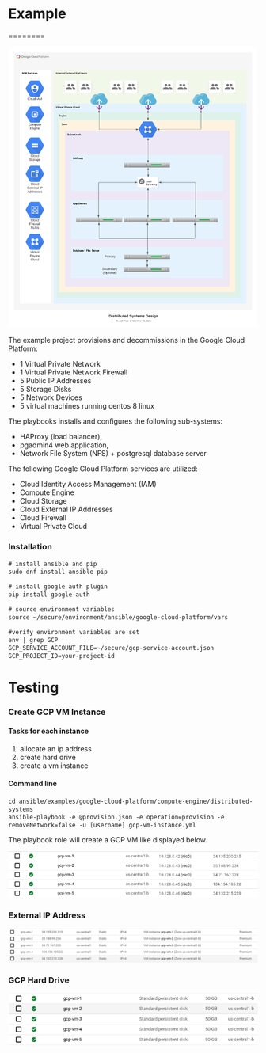 # Example
========

![alt text](https://github.com/emergeplatform/ansible/blob/main/docs/images/Distributed-Systems-Design.png?raw=true)

The example project provisions and decommissions in the Google Cloud Platform:
- 1 Virtual Private Network
- 1 Virtual Private Network Firewall
- 5 Public IP Addresses
- 5 Storage Disks
- 5 Network Devices
- 5 virtual machines running centos 8 linux

The playbooks installs  and configures the following sub-systems:
- HAProxy (load balancer),
- pgadmin4 web application,
- Network File System (NFS) + postgresql database server

The following Google Cloud Platform services are utilized:
- Cloud Identity Access Management (IAM)
- Compute Engine
- Cloud Storage
- Cloud External IP Addresses
- Cloud Firewall
- Virtual Private Cloud

### Installation

```
# install ansible and pip
sudo dnf install ansible pip
```

```
# install google auth plugin
pip install google-auth
```

```
# source environment variables
source ~/secure/environment/ansible/google-cloud-platform/vars
```

```
#verify environment variables are set
env | grep GCP
GCP_SERVICE_ACCOUNT_FILE=~/secure/gcp-service-account.json
GCP_PROJECT_ID=your-project-id
```

# Testing 

### Create GCP VM Instance


#### Tasks for each instance

1. allocate an ip address
2. create hard drive
3. create a vm instance
 

#### Command line
```
cd ansible/examples/google-cloud-platform/compute-engine/distributed-systems
ansible-playbook -e @provision.json -e operation=provision -e removeNetwork=false -u [username] gcp-vm-instance.yml
```

The playbook role will create a GCP VM like displayed below.

![alt text](https://github.com/emergeplatform/ansible/blob/main/docs/images/gcp-test-vms.png?raw=true)


### External IP Address
![alt text](https://github.com/emergeplatform/ansible/blob/main/docs/images/gcp-vpc-external-ips.png?raw=true)

### GCP Hard Drive
![alt text](https://github.com/emergeplatform/ansible/blob/main/docs/images/gcp-vm-disks.png?raw=true)

